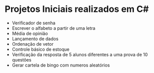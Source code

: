 # Projetos Iniciais realizados em C#

 - Verificador de senha
 - Escrever o alfabeto a partir de uma letra
 - Média de opinião
 - Lançamento de dados
 - Ordenação de vetor
 - Controle básico de estoque
 - Verificação da resposta de 5 alunos diferentes a uma prova de 10 questões
 - Gerar cartela de bingo com numeros aleatórios
